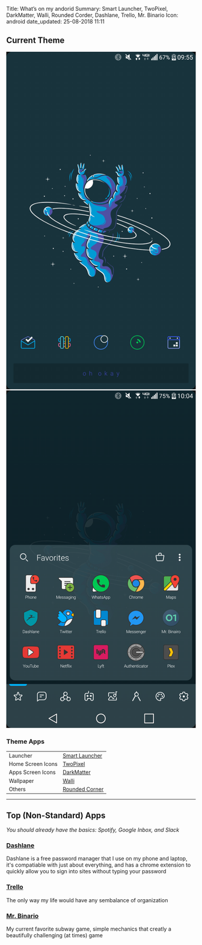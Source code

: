 Title:          What’s on my andorid
Summary:        Smart Launcher, TwoPixel, DarkMatter, Walli, Rounded Corder, Dashlane, Trello, Mr. Binario
Icon:           android
date_updated:   25-08-2018 11:11

## Current Theme
<img alt="Phone Home Screen" src="/static/images/posts/wom_android_homepage-25082018.png" class="inline-img screenshot-lgv20"><img alt="Phone Apps Screen" src="/static/images/posts/wom_android_apps-25082018.png" class="inline-img screenshot-lgv20">

### Theme Apps
|  |  |
| ------ | ----------- |
| Launcher   | [Smart Launcher](https://play.google.com/store/apps/details?id=ginlemon.flowerfree) |
| Home Screen Icons | [TwoPixel](https://play.google.com/store/apps/details?id=com.mowmo.twopixel) |
| Apps Screen Icons | [DarkMatter](https://play.google.com/store/apps/details?id=com.mowmo.darkmatter) |
| Wallpaper | [Walli](https://play.google.com/store/apps/details?id=com.shanga.walli) |
| Others | [Rounded Corner](https://play.google.com/store/apps/details?id=com.thsoft.rounded.corner) |

---

## Top (Non-Standard) Apps
_You should already have the basics: Spotify, Google Inbox, and Slack_

### [Dashlane](https://play.google.com/store/apps/details?id=com.dashlane)
Dashlane is a free password manager that I use on my phone and laptop, it's compatiable with just about everything, and has a chrome extension to quickly allow you to sign into sites without typing your password

### [Trello](https://play.google.com/store/apps/details?id=com.trello)
The only way my life would have any sembalance of organization

### [Mr. Binario](https://play.google.com/store/apps/details?id=com.Appsparagus.MrBinairo.app)
My current favorite subway game, simple mechanics that creatly a beautifully challenging (at times) game
